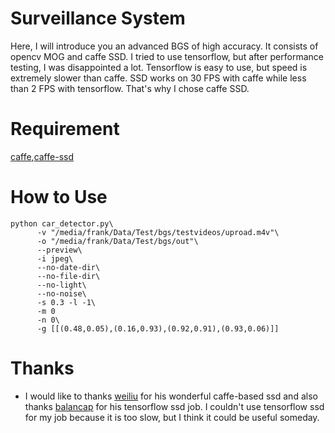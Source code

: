 # Surveillance System
Here, I will introduce you an advanced BGS of high accuracy. It consists of opencv MOG and caffe SSD. I tried to use tensorflow, but after performance testing, I was disappointed a lot. Tensorflow is easy to use, but speed is extremely slower than caffe. SSD works on 30 FPS with caffe while less than 2 FPS with tensorflow.
That's why I chose caffe SSD.

# Requirement
   [caffe](http://caffe.berkeleyvision.org/install_apt.html),[caffe-ssd](https://github.com/weiliu89/caffe/tree/ssd)

# How to Use
    
    python car_detector.py\
          -v "/media/frank/Data/Test/bgs/testvideos/uproad.m4v"\
          -o "/media/frank/Data/Test/bgs/out"\
          --preview\
          -i jpeg\
          --no-date-dir\
          --no-file-dir\
          --no-light\
          --no-noise\
          -s 0.3 -l -1\
          -m 0 
          -n 0\
          -g [[(0.48,0.05),(0.16,0.93),(0.92,0.91),(0.93,0.06)]]
    
# Thanks
  * I would like to thanks [weiliu](https://github.com/weiliu89/caffe/tree/ssd) for his wonderful caffe-based ssd and also thanks [balancap](https://github.com/balancap/SSD-Tensorflow) for his tensorflow ssd job. I couldn't use tensorflow ssd for my job because it is too slow, but I think it could be useful someday.
